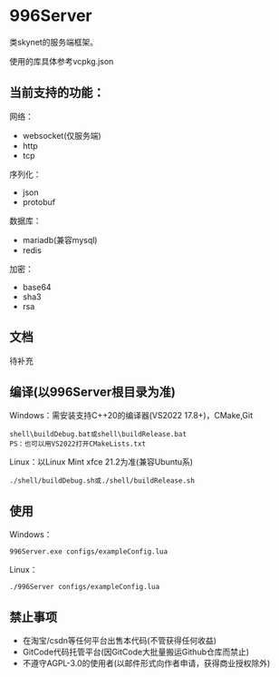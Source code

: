 # 996Server
类skynet的服务端框架。

使用的库具体参考vcpkg.json

当前支持的功能：
---
网络：
- websocket(仅服务端)
- http
- tcp

序列化：
- json
- protobuf

数据库：
- mariadb(兼容mysql)
- redis

加密：
- base64
- sha3
- rsa

文档
---
待补充

编译(以996Server根目录为准)
---
Windows：需安装支持C++20的编译器(VS2022 17.8+)，CMake,Git
```
shell\buildDebug.bat或shell\buildRelease.bat
PS：也可以用VS2022打开CMakeLists.txt
```
Linux：以Linux Mint xfce 21.2为准(兼容Ubuntu系)
```
./shell/buildDebug.sh或./shell/buildRelease.sh
```

使用
---
Windows：
```
996Server.exe configs/exampleConfig.lua
```
Linux：
```
./996Server configs/exampleConfig.lua
```

禁止事项
---
- 在淘宝/csdn等任何平台出售本代码(不管获得任何收益)
- GitCode代码托管平台(因GitCode大批量搬运Github仓库而禁止)
- 不遵守AGPL-3.0的使用者(以邮件形式向作者申请，获得商业授权除外)
